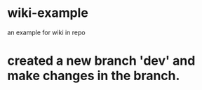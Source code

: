 # wiki-example
an example for wiki in repo

# created a new branch 'dev' and make changes in the branch.
